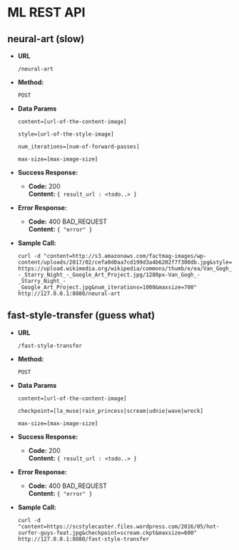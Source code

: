 **ML REST API**
===

neural-art (slow)
----------

* **URL**

  `/neural-art`

* **Method:**

  `POST`
  
* **Data Params**
 
   `content=[url-of-the-content-image]`

   `style=[url-of-the-style-image]`

   `num_iterations=[num-of-forward-passes]`

   `max-size=[max-image-size]`

* **Success Response:**

  * **Code:** 200 <br />
    **Content:** `{ result_url : <todo..> }`
 
* **Error Response:**

  * **Code:** 400 BAD_REQUEST <br />
    **Content:** `{ "error" }`

* **Sample Call:**

    `curl -d "content=http://s3.amazonaws.com/factmag-images/wp-content/uploads/2017/02/cefa0d0aa7cd199d3a4b6202f7f300db.jpg&style=https://upload.wikimedia.org/wikipedia/commons/thumb/e/ea/Van_Gogh_-_Starry_Night_-_Google_Art_Project.jpg/1280px-Van_Gogh_-_Starry_Night_-_Google_Art_Project.jpg&num_iterations=1000&maxsize=700" http://127.0.0.1:8080/neural-art`

  
fast-style-transfer (guess what)
----------

* **URL**

  `/fast-style-transfer`

* **Method:**

  `POST`
  
* **Data Params**
 
   `content=[url-of-the-content-image]`

   `checkpoint=[la_muse|rain_princess|scream|udnie|wave|wreck]`

   `max-size=[max-image-size]`

* **Success Response:**

  * **Code:** 200 <br />
    **Content:** `{ result_url : <todo..> }`
 
* **Error Response:**

  * **Code:** 400 BAD_REQUEST <br />
    **Content:** `{ "error" }`

* **Sample Call:**

    `curl -d "content=https://scstylecaster.files.wordpress.com/2016/05/hot-surfer-guys-feat.jpg&checkpoint=scream.ckpt&maxsize=600" http://127.0.0.1:8080/fast-style-transfer`

  
